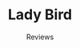 ---
title: Lady Bird
subtitle: Reviews
category: social-assets
code: <iframe src="https://www.facebook.com/plugins/video.php?href=https%3A%2F%2Fwww.facebook.com%2FTheHydeParkPictureHouse%2Fvideos%2F10157195385929056%2F&show_text=0&width=800" width="800" height="800" style="border:none;overflow:hidden" scrolling="no" frameborder="0" allowTransparency="true" allowFullScreen="true"></iframe>
---